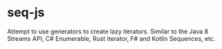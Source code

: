 # seq-js
Attempt to use generators to create lazy iterators. Similar to the Java 8 Streams API, C# Enumerable, Rust iterator, F# and Kotlin Sequences, etc.
